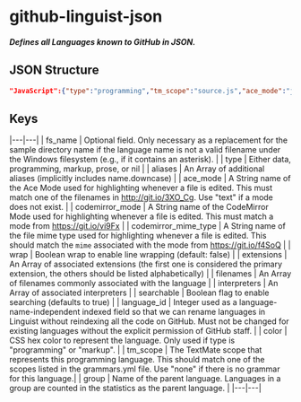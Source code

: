 # github-linguist-json

##### Defines all Languages known to GitHub in JSON.

## JSON Structure

```JSON
"JavaScript":{"type":"programming","tm_scope":"source.js","ace_mode":"javascript","codemirror_mode":"javascript","codemirror_mime_type":"text/javascript","color":"#f1e05a","aliases":["js","node"],"extensions":[".js","._js",".bones",".cjs",".es",".es6",".frag",".gs",".jake",".jsb",".jscad",".jsfl",".jsm",".jss",".mjs",".njs",".pac",".sjs",".ssjs",".xsjs",".xsjslib"],"filenames":["Jakefile"],"interpreters":["chakra","d8","gjs","js","node","nodejs","qjs","rhino","v8","v8-shell"],"language_id":183}
```

## Keys

|---|---|
| fs_name | Optional field. Only necessary as a replacement for the sample directory name if the language name is not a valid filename under the Windows filesystem (e.g., if it contains an asterisk). |
| type | Either data, programming, markup, prose, or nil |
| aliases | An Array of additional aliases (implicitly includes name.downcase) |
| ace_mode | A String name of the Ace Mode used for highlighting whenever a file is edited. This must match one of the filenames in http://git.io/3XO_Cg. Use "text" if a mode does not exist. |
| codemirror_mode | A String name of the CodeMirror Mode used for highlighting whenever a file is edited. This must match a mode from https://git.io/vi9Fx |
| codemirror_mime_type | A String name of the file mime type used for highlighting whenever a file is edited. This should match the `mime` associated with the mode from https://git.io/f4SoQ |
| wrap | Boolean wrap to enable line wrapping (default: false) |
| extensions | An Array of associated extensions (the first one is considered the primary extension, the others should be listed alphabetically) |
| filenames | An Array of filenames commonly associated with the language |
| interpreters | An Array of associated interpreters |
| searchable | Boolean flag to enable searching (defaults to true) |
| language_id | Integer used as a language-name-independent indexed field so that we can rename languages in Linguist without reindexing all the code on GitHub. Must not be changed for existing languages without the explicit permission of GitHub staff. |
| color | CSS hex color to represent the language. Only used if type is "programming" or "markup". |
| tm_scope | The TextMate scope that represents this programming language. This should match one of the scopes listed in the grammars.yml file. Use "none" if there is no grammar for this language.|
| group | Name of the parent language. Languages in a group are counted in the statistics as the parent language. |
|---|---|
